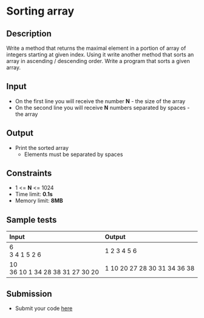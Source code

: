 # Sorting array

## Description
Write a method that returns the maximal element in a portion of array of integers starting at given index.
Using it write another method that sorts an array in ascending / descending order.
Write a program that sorts a given array.

## Input
- On the first line you will receive the number **N** - the size of the array
- On the second line you will receive **N** numbers separated by spaces - the array

## Output
- Print the sorted array
  - Elements must be separated by spaces

## Constraints
- 1 <= **N** <= 1024
- Time limit: **0.1s**
- Memory limit: **8MB**

## Sample tests

| Input | Output |
|:------|:-------|
| 6<br>3 4 1 5 2 6 | 1 2 3 4 5 6 |
| 10<br>36 10 1 34 28 38 31 27 30 20 | 1 10 20 27 28 30 31 34 36 38 |

## Submission
- Submit your code [here](http://bgcoder.com/Contests/Practice/Index/467#8)
